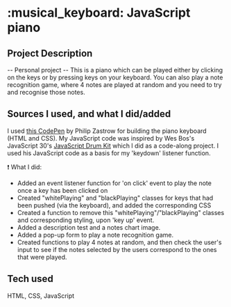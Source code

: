 <h1>:musical_keyboard: JavaScript piano</h1>

<h2>Project Description</h2>

-- Personal project --
This is a piano which can be played either by clicking on the keys or by pressing keys on your keyboard. You can also play a note recognition game, where 4 notes are played at random and you need to try and recognise those notes.

<h2>Sources I used, and what I did/added</h2>

I used <a href="https://codepen.io/zastrow/pen/kxdYdk">this CodePen</a> by Philip Zastrow for building the piano keyboard (HTML and CSS).
My JavaScript code was inspired by Wes Bos's JavaScript 30's <a href="https://github.com/wesbos/JavaScript30/tree/master/01%20-%20JavaScript%20Drum%20Kit">JavaScript Drum Kit</a> which I did as a code-along project. I used his JavaScript code as a basis for my 'keydown' listener function.

:exclamation: What I did:

<ul>
<li>Added an event listener function for 'on click' event to play the note once a key has been clicked on</li>
<li>Created "whitePlaying" and "blackPlaying" classes for keys that had been pushed (via the keyboard), and added the corresponding CSS</li>
<li>Created a function to remove this "whitePlaying"/"blackPlaying" classes and corresponding styling, upon 'key up' event.</li>
<li>Added a description test and a notes chart image.</li>
<li>Added a pop-up form to play a note recognition game.</li>
<li>Created functions to play 4 notes at random, and then check the user's input to see if the notes selected by the users correspond to the ones that were played.</li></ul>

<h2>Tech used</h2>

HTML, CSS, JavaScript
